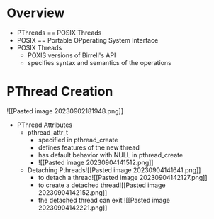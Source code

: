 # Overview
* PThreads == POSIX Threads
* POSIX == Portable OPperating System Interface
* POSIX Threads
	* POXIS versions of Birrell's API
	* specifies syntax and semantics of the operations
# PThread Creation
![[Pasted image 20230902181948.png]]
- PThread Attributes
	- pthread_attr_t
		- specified in pthread_create
		- defines features of the new thread
		- has default behavior with NULL in pthread_create
		- ![[Pasted image 20230904141512.png]]
	- Detaching Pthreads![[Pasted image 20230904141641.png]]
		- to detach a thread![[Pasted image 20230904142127.png]]
		- to create a detached thread![[Pasted image 20230904142152.png]]
		- the detached thread can exit ![[Pasted image 20230904142221.png]]